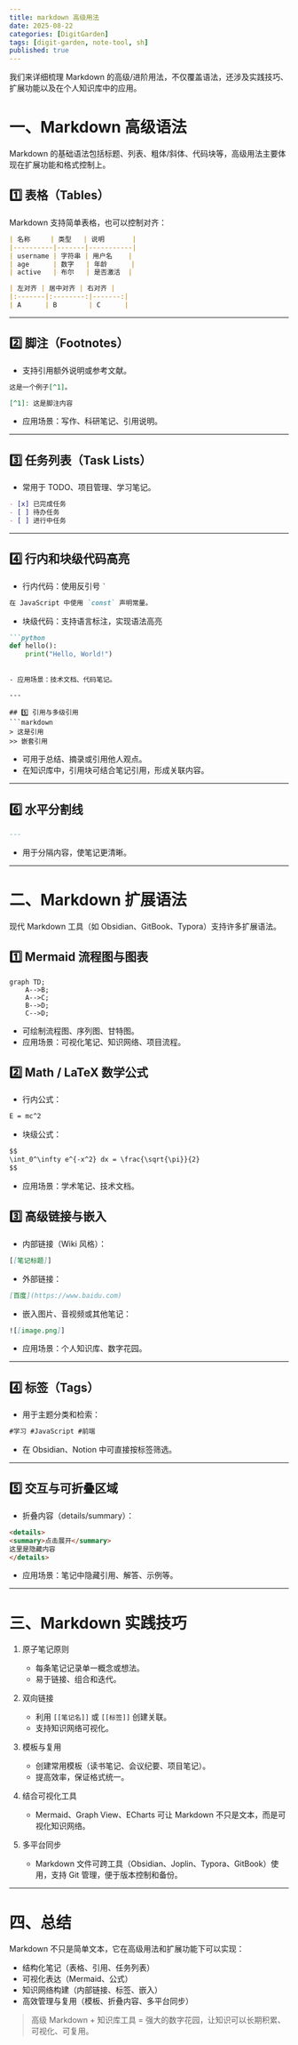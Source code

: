 ```yaml
---
title: markdown 高级用法
date: 2025-08-22
categories: [DigitGarden]
tags: [digit-garden, note-tool, sh]
published: true
---
```



我们来详细梳理 Markdown 的高级/进阶用法，不仅覆盖语法，还涉及实践技巧、扩展功能以及在个人知识库中的应用。

# 一、Markdown 高级语法

Markdown 的基础语法包括标题、列表、粗体/斜体、代码块等，高级用法主要体现在扩展功能和格式控制上。

## 1️⃣ 表格（Tables）

Markdown 支持简单表格，也可以控制对齐：

```markdown
| 名称     | 类型   | 说明       |
|----------|-------|-----------|
| username | 字符串 | 用户名    |
| age      | 数字   | 年龄      |
| active   | 布尔   | 是否激活  |

| 左对齐 | 居中对齐 | 右对齐 |
|:-------|:--------:|-------:|
| A      | B        | C      |
```

---

## 2️⃣ 脚注（Footnotes）

* 支持引用额外说明或参考文献。

```markdown
这是一个例子[^1]。

[^1]: 这是脚注内容
```

* 应用场景：写作、科研笔记、引用说明。

---

## 3️⃣ 任务列表（Task Lists）

* 常用于 TODO、项目管理、学习笔记。

```markdown
- [x] 已完成任务
- [ ] 待办任务
- [ ] 进行中任务
```

---

## 4️⃣ 行内和块级代码高亮

* 行内代码：使用反引号 `` ` ``

```markdown
在 JavaScript 中使用 `const` 声明常量。
```

* 块级代码：支持语言标注，实现语法高亮

````markdown
```python
def hello():
    print("Hello, World!")
````

````

- 应用场景：技术文档、代码笔记。

---

## 5️⃣ 引用与多级引用
```markdown
> 这是引用
>> 嵌套引用
````

* 可用于总结、摘录或引用他人观点。
* 在知识库中，引用块可结合笔记引用，形成关联内容。

---

## 6️⃣ 水平分割线

```markdown
---
```

* 用于分隔内容，使笔记更清晰。

---

# 二、Markdown 扩展语法

现代 Markdown 工具（如 Obsidian、GitBook、Typora）支持许多扩展语法。

## 1️⃣ Mermaid 流程图与图表

```mermaid
graph TD;
    A-->B;
    A-->C;
    B-->D;
    C-->D;
```

* 可绘制流程图、序列图、甘特图。
* 应用场景：可视化笔记、知识网络、项目流程。

## 2️⃣ Math / LaTeX 数学公式

* 行内公式：

```markdown
E = mc^2
```

* 块级公式：

```markdown
$$
\int_0^\infty e^{-x^2} dx = \frac{\sqrt{\pi}}{2}
$$
```

* 应用场景：学术笔记、技术文档。

## 3️⃣ 高级链接与嵌入

* 内部链接（Wiki 风格）：

```markdown
[[笔记标题]]
```

* 外部链接：

```markdown
[百度](https://www.baidu.com)
```

* 嵌入图片、音视频或其他笔记：

```markdown
![[image.png]]
```

* 应用场景：个人知识库、数字花园。

---

## 4️⃣ 标签（Tags）

* 用于主题分类和检索：

```markdown
#学习 #JavaScript #前端
```

* 在 Obsidian、Notion 中可直接按标签筛选。

---

## 5️⃣ 交互与可折叠区域

* 折叠内容（details/summary）：

```markdown
<details>
<summary>点击展开</summary>
这里是隐藏内容
</details>
```

* 应用场景：笔记中隐藏引用、解答、示例等。

---

# 三、Markdown 实践技巧

1. 原子笔记原则

   * 每条笔记记录单一概念或想法。
   * 易于链接、组合和迭代。

2. 双向链接

   * 利用 `[[笔记名]]` 或 `[[标签]]` 创建关联。
   * 支持知识网络可视化。

3. 模板与复用

   * 创建常用模板（读书笔记、会议纪要、项目笔记）。
   * 提高效率，保证格式统一。

4. 结合可视化工具

   * Mermaid、Graph View、ECharts 可让 Markdown 不只是文本，而是可视化知识网络。

5. 多平台同步

   * Markdown 文件可跨工具（Obsidian、Joplin、Typora、GitBook）使用，支持 Git 管理，便于版本控制和备份。

---

# 四、总结

Markdown 不只是简单文本，它在高级用法和扩展功能下可以实现：

* 结构化笔记（表格、引用、任务列表）
* 可视化表达（Mermaid、公式）
* 知识网络构建（内部链接、标签、嵌入）
* 高效管理与复用（模板、折叠内容、多平台同步）

> 高级 Markdown + 知识库工具 = 强大的数字花园，让知识可以长期积累、可视化、可复用。